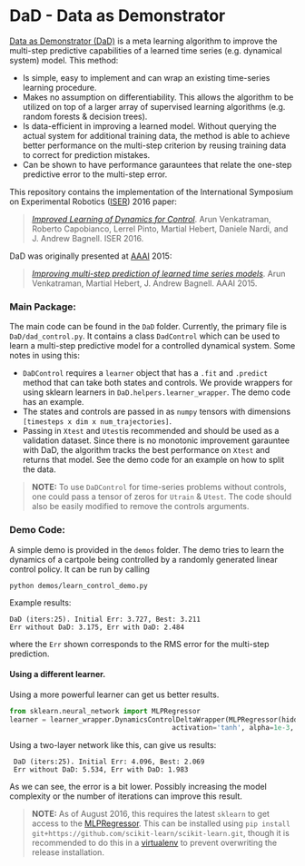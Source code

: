 # DaD - Data as Demonstrator

[Data as Demonstrator (DaD)](https://www.ri.cmu.edu/pub_files/2015/1/Venkatraman.pdf) is a meta learning algorithm to improve the multi-step predictive capabilities of a learned time series (e.g. dynamical system) model. This method:
- Is simple, easy to implement and can wrap an existing time-series learning procedure.
- Makes no assumption on differentiability. This allows the algorithm to be utilized on top of a larger array of supervised learning algorithms (e.g. random forests & decision trees).
- Is data-efficient in improving a learned model. Without querying the actual system for additional training data, the method is able to achieve better performance on the multi-step criterion by reusing training data to correct for prediction mistakes.
- Can be shown to have performance garauntees that relate the one-step predictive error to the multi-step error.

This repository contains the implementation of the International Symposium on Experimental Robotics ([ISER](http://www.iser2016.org)) 2016 paper: 

> [_Improved Learning of Dynamics for Control_](http://www.cs.cmu.edu/~arunvenk/papers/2016/Venkatraman_iser_16.pdf).
> Arun Venkatraman, Roberto Capobianco, Lerrel Pinto, Martial Hebert, Daniele Nardi, and J. Andrew Bagnell.
> ISER 2016.

DaD was originally presented at [AAAI](http://www.aaai.org/Conferences/AAAI/aaai15.php) 2015: 
> [_Improving multi-step prediction of learned time series models_](https://www.ri.cmu.edu/pub_files/2015/1/Venkatraman.pdf).
> Arun Venkatraman, Martial Hebert, J. Andrew Bagnell. 
> AAAI 2015.

### Main Package:
The main code can be found in the `DaD` folder. Currently, the primary file is `DaD/dad_control.py`. It contains a class `DadControl` which can be used to learn a multi-step predictive model for a controlled dynamical system. Some notes in using this:
- `DaDControl` requires a `learner` object that has a `.fit` and `.predict` method that can take both states and controls. We provide wrappers for using sklearn learners in `DaD.helpers.learner_wrapper`. The demo code has an example.
- The states and controls are passed in as `numpy` tensors with dimensions `[timesteps x dim x num_trajectories]`.
- Passing in `Xtest` and `Utest`is recommended and should be used as a validation dataset. Since there is no monotonic improvement garauntee with DaD, the algorithm tracks the best performance on `Xtest` and returns that model. See the demo code for an example on how to split the data.

> **NOTE:** To use `DaDControl` for time-series problems without controls, one could pass a tensor of zeros for `Utrain` & `Utest`. The code should also be easily modified to remove the controls arguments.

### Demo Code:
A simple demo is provided in the `demos` folder. The demo tries to learn the dynamics of a cartpole being controlled by a randomly generated linear control policy. It can be run by calling 
```ShellSession
python demos/learn_control_demo.py
```
Example results:
```ShellSession
DaD (iters:25). Initial Err: 3.727, Best: 3.211
Err without DaD: 3.175, Err with DaD: 2.484
```
where the `Err` shown corresponds to the RMS error for the multi-step prediction.

#### Using a different learner.
Using a more powerful learner can get us better results. 
```python
from sklearn.neural_network import MLPRegressor
learner = learner_wrapper.DynamicsControlDeltaWrapper(MLPRegressor(hidden_layer_sizes=(20, 10), 
                                        activation='tanh', alpha=1e-3, max_iter=int(1e4), warm_start=False))
```
Using a two-layer network like this, can give us results:
```ShellSession
 DaD (iters:25). Initial Err: 4.096, Best: 2.069
 Err without DaD: 5.534, Err with DaD: 1.983
```
As we can see, the error is a bit lower. Possibly increasing the model complexity or the number of iterations can improve this result.

> **NOTE:** As of August 2016, this requires the latest `sklearn` to get access to the [MLPRegressor](http://scikit-learn.org/dev/modules/generated/sklearn.neural_network.MLPRegressor.html). This can be installed using
`pip install git+https://github.com/scikit-learn/scikit-learn.git`, though it is recommended to do this in a [virtualenv](http://docs.python-guide.org/en/latest/dev/virtualenvs/) to prevent overwriting the release installation.
